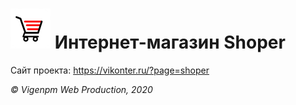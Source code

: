 ![Логотип проекта](https://raw.githubusercontent.com/vigenpm/Shoper/master/static/images/logo_for_github.png) Интернет-магазин Shoper
=====================
Сайт проекта: <https://vikonter.ru/?page=shoper>


_© Vigenpm Web Production, 2020_
